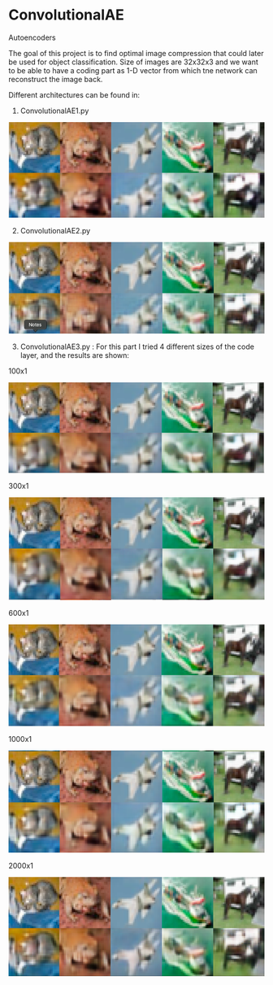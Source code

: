 # ConvolutionalAE

Autoencoders

The goal of this project is to find optimal image compression that could later be used for object classification. Size of images are 32x32x3 and we want to be able to have a coding part as 1-D vector from which tne network can reconstruct the image back.

Different architectures can be found in:

1. ConvolutionalAE1.py 

![alt_text](https://github.com/Una865/ConvolutionalAE/blob/main/Images/AE1-reconstructed.png)


2. ConvolutionalAE2.py 

![alt_text](https://github.com/Una865/ConvolutionalAE/blob/main/Images/ConvolutionalAE2%20-%20reconstruction.png)


3. ConvolutionalAE3.py :
For this part I tried 4 different sizes of the code layer, and the results are shown:

100x1

![alt_text](https://github.com/Una865/ConvolutionalAE/blob/main/Images/ConvolutionalAE3%20100x1.png)

300x1

![alt_text](https://github.com/Una865/ConvolutionalAE/blob/main/Images/ConvolutionalAE3%20300x1.png)

600x1

![alt_text](https://github.com/Una865/ConvolutionalAE/blob/main/Images/ConvolutionalAE3%20600x1.png)

1000x1

![alt_text](https://github.com/Una865/ConvolutionalAE/blob/main/Images/ConvolutionalAE3%201000x1.png)

2000x1

![alt_text](https://github.com/Una865/ConvolutionalAE/blob/main/Images/ConvolutionalAE3%20%202000x1.png)
